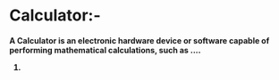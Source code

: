 # Calculator:- 



<h4>A Calculator is an electronic hardware device or software capable of performing mathematical calculations, such as ....
<br>
<ol>
  <li>
</ol>
  
</h4>
